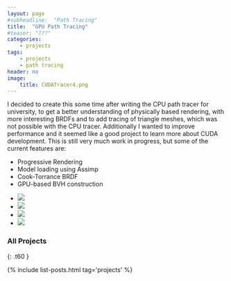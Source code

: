 ```yaml
---
layout: page
#subheadline:  "Path Tracing"
title:  "GPU Path Tracing"
#teaser: "???"
categories:
    - projects
tags:
    - projects
    - path tracing
header: no
image:
    title: CUDATracer4.png
---
```

I decided to create this some time after writing the CPU path tracer for university, to get a better understanding of physically based rendering, with more interesting BRDFs and to add 
tracing of triangle meshes, which was not possible with the CPU tracer. Additionally I wanted to improve performance and it seemed like a good project to learn more about CUDA development.
This is still very much work in progress, but some of the current features are:

* Progressive Rendering
* Model loading using Assimp
* Cook-Torrance BRDF
* GPU-based BVH construction




<ul class="clearing-thumbs small-block-grid-4" data-clearing>
  <li><a href="{{ site.url }}/images/CUDATracer4.png"><img data-caption="" class="th" src="{{ site.url }}/images/CUDATracer4.png"></a></li>
  <li><a href="{{ site.url }}/images/CUDATracer2.png"><img data-caption="" class="th" src="{{ site.url }}/images/CUDATracer2.png"></a></li>
  <li><a href="{{ site.url }}/images/CUDATracer3.png"><img data-caption="" class="th" src="{{ site.url }}/images/CUDATracer3.png"></a></li>
  <li><a href="{{ site.url }}/images/balls.png"><img data-caption="" class="th" src="{{ site.url }}/images/balls.png"></a></li>
</ul>

### All Projects
{: .t60 }

{% include list-posts.html tag='projects' %}
